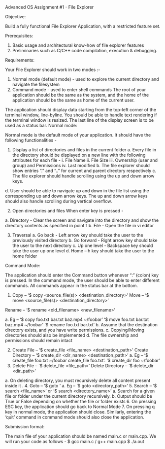  Advanced OS
 Assignment #1 - File Explorer


Objective:

Build a fully functional File Explorer Application, with a restricted feature set.

Prerequisites:

1. Basic usage and architectural know-how of file explorer features
2. Preliminaries such as C/C++ code compilation, execution & debugging.

Requirements:

Your File Explorer should work in two modes :-
 1. Normal mode (default mode) - used to explore the current directory and navigate the filesystem
2. Command mode - used to enter shell commands
The root of your application should be the same as the system, and the home of the application should
be the same as home of the current user.

The application should display data starting from the top-left corner of the terminal window, line-byline. You should be able to handle text rendering if the terminal window is resized. The last line of the
display screen is to be used as a status bar.
Normal mode:

Normal mode is the default mode of your application. It should have the following functionalities -

1. Display a list of directories and files in the current folder
a. Every file in the directory should be displayed on a new line with the following
attributes for each file -
i. File Name
ii. File Size
iii. Ownership (user and group) and Permissions
iv. Last modified
b. The file explorer should show entries “.” and “..” for current and parent directory
 respectively
c. The file explorer should handle scrolling using the up and down arrow keys.

d. User should be able to navigate up and down in the file list using the corresponding up
and down arrow keys. The up and down arrow keys should also handle scrolling during
vertical overflow.

2. Open directories and files When enter key is pressed -

a. Directory - Clear the screen and navigate into the directory and show
the directory contents as specified in point 1
b. File - Open the file in vi editor

3. Traversal
a. Go back - Left arrow key should take the user to the previously visited directory
b. Go forward - Right arrow key should take the user to the next directory
c. Up one level - Backspace key should take the user up one level
d. Home – h key should take the user to the home folder

Command Mode:

The application should enter the Command button whenever “:” (colon) key is pressed. In the command
mode, the user should be able to enter different commands. All commands appear in the status bar at the
bottom.

1. Copy –
‘$ copy <source_file(s)> <destination_directory>’
Move –
‘$ move <source_file(s)> <destination_directory>’

Rename –
‘$ rename <old_filename> <new_filename>’

a. Eg –
‘$ copy foo.txt bar.txt baz.mp4 ~/foobar’
‘$ move foo.txt bar.txt baz.mp4 ~/foobar’
‘$ rename foo.txt bar.txt’
b. Assume that the destination directory exists, and you have write permissions.
c. Copying/Moving directories should also be implemented
d. The file ownership and permissions should remain intact

2. Create File –
‘$ create_file <file_name> <destination_path>’
Create Directory –
‘$ create_dir <dir_name> <destination_path>’
a. Eg – ‘$ create_file foo.txt ~/foobar create_file foo.txt’.
 ‘$ create_dir foo ~/foobar’
3. Delete File –
‘$ delete_file <file_path>’
Delete Directory –
‘$ delete_dir <dir_path>’

a. On deleting directory, you must recursively delete all content present inside it
.
4. Goto –
‘$ goto <location>’
a. Eg – ‘$ goto <directory_path>’
5. Search –
‘$ search <file_name>’
or
‘$ search <directory_name>’
a. Search for a given file or folder under the current directory recursively.
b. Output should be True or False depending on whether the file or folder exists
6. On pressing ESC key, the application should go back to Normal Mode
7. On pressing q key in normal mode, the application should close. Similarly, entering the ‘quit’
command in command mode should also close the application.

Submission format:

The main file of your application should be named main.c or main.cpp. We will run your code as
follows -
$ gcc main.c / g++ main.cpp
$ ./a.out


